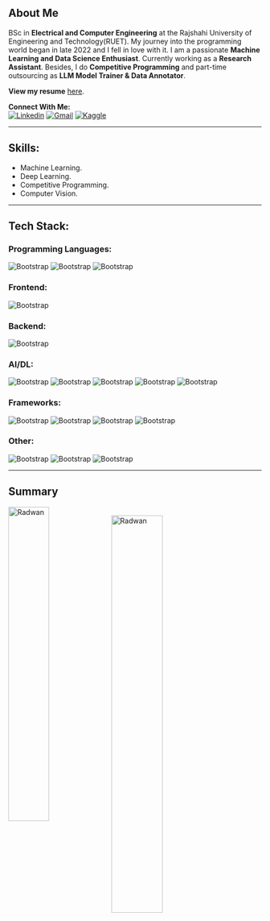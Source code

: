 ## About Me
BSc in **Electrical and Computer Engineering** at the Rajshahi University of Engineering and Technology(RUET). My journey into the programming world began in late 2022 and I fell in love with it. I am a passionate **Machine Learning and Data Science Enthusiast**. Currently working as a **Research Assistant**. Besides, I do **Competitive Programming** and part-time outsourcing as **LLM Model Trainer & Data Annotator**.<br>

__View my resume__ [here](https://github.com/rakukanteki/files/blob/main/Radwan_Resume.pdf).

**Connect With Me:** <br>
[![Linkedin](https://img.shields.io/badge/-LinkedIn-blue?style=flat&logo=Linkedin&logoColor=white)](https://www.linkedin.com/in/khondokar-radwanur-rahman-45a268226/)
[![Gmail](https://img.shields.io/badge/-Gmail-c14438?style=flat&logo=Gmail&logoColor=white)](mailto:radwankhondokar20@gmail.com)
[![Kaggle](https://img.shields.io/badge/-Kaggle-20BEFF?style=flat&logo=Kaggle&logoColor=white)](https://www.kaggle.com/radwankhondokar)
<hr>

## Skills:
- Machine Learning.
- Deep Learning.
- Competitive Programming.
- Computer Vision.
<hr>

## Tech Stack:
### Programming Languages:
![Bootstrap](https://img.shields.io/badge/-Python-05122A?style=flat&logo=Python&color=353535) ![Bootstrap](https://img.shields.io/badge/-JavaScript-05122A?style=flat&logo=JavaScript&color=353535) ![Bootstrap](https://img.shields.io/badge/-C/C%2B%2B-05122A?style=flat&logo=C/C++&color=353535)

### Frontend:
![Bootstrap](https://img.shields.io/badge/-React-05122A?style=flat-square&logo=React&color=353535)

### Backend:
![Bootstrap](https://img.shields.io/badge/-Django-05122A?style=flat-square&logo=Django&color=353535)

### AI/DL:
![Bootstrap](https://img.shields.io/badge/-Scikit%20Learn-05122A?style=flat&logo=Scikit-Learn&color=353535) ![Bootstrap](https://img.shields.io/badge/-Pandas-05122A?style=flat&logo=Pandas&color=353535) ![Bootstrap](https://img.shields.io/badge/-Numpy-05122A?style=flat&logo=Numpy&color=353535) ![Bootstrap](https://img.shields.io/badge/-Matplotlib-05122A?style=flat&logo=Matplotlib&color=353535)  ![Bootstrap](https://img.shields.io/badge/-OpenCV-05122A?style=flat&logo=OpenCV&color=353535)

### Frameworks:
![Bootstrap](https://img.shields.io/badge/-TensorFlow-05122A?style=flat&logo=TensorFlow&color=353535) ![Bootstrap](https://img.shields.io/badge/-PyTorch-05122A?style=flat&logo=PyTorch&color=353535) ![Bootstrap](https://img.shields.io/badge/-Flask-05122A?style=flat&logo=Flask&color=353535) ![Bootstrap](https://img.shields.io/badge/-FastAPI-05122A?style=flat&logo=FastAPI&color=353535)

### Other:
![Bootstrap](https://img.shields.io/badge/-Docker-05122A?style=flat&logo=Docker&color=353535) ![Bootstrap](https://img.shields.io/badge/-Git-05122A?style=flat&logo=Git&color=353535) ![Bootstrap](https://img.shields.io/badge/-Linux-05122A?style=flat&logo=Linux&color=353535)
<hr>

## Summary
<div>
  <img width="40%" align="left" src="https://github-readme-stats.vercel.app/api/top-langs?username=rakukanteki&show_icons=true&locale=en&layout=compact" alt="Radwan" /> <br>
  <img width="45%" align="left" src="https://github-readme-streak-stats.herokuapp.com/?user=rakukanteki&" alt="Radwan" />
</div>
